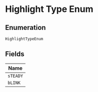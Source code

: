 
# Highlight Type Enum

## Enumeration

`HighlightTypeEnum`

## Fields

| Name |
|  --- |
| `sTEADY` |
| `bLINK` |

